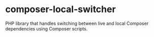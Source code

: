 # composer-local-switcher
PHP library that handles switching between live and local Composer dependencies using Composer scripts.
